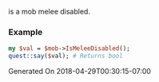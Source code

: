 is a mob melee disabled.
### Example

```perl
my $val = $mob->IsMeleeDisabled();
quest::say($val); # Returns bool
```


Generated On 2018-04-29T00:30:15-07:00